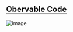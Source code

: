## [Obervable Code](https://observablehq.com/d/03a2fad55e0d1863)

![image](https://github.com/deepdk/TidyTuesday_2023/assets/31981663/ecd1402b-940b-4071-a06b-5f8c0a05f6e2)
